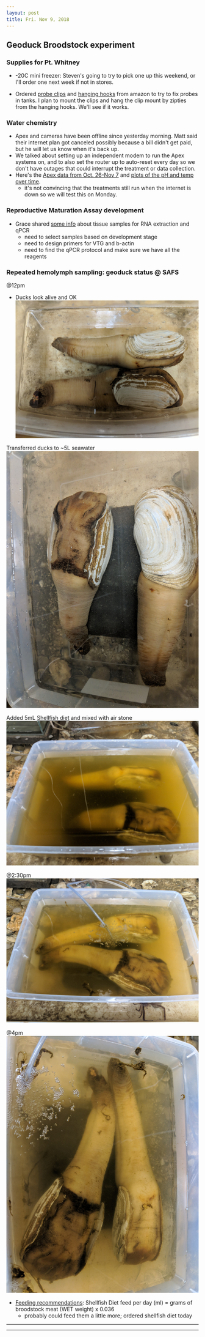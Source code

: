 ```yaml
---
layout: post
title: Fri. Nov 9, 2018
---
```


## Geoduck Broodstock experiment

### Supplies for Pt. Whitney

- -20C mini freezer:  Steven's going to try to pick one up this weekend, or I'll order one next week if not in stores.

- Ordered [probe clips](https://www.amazon.com/gp/product/B01HOERFO8/ref=oh_aui_detailpage_o00_s00?ie=UTF8&psc=1) and [hanging hooks](https://www.amazon.com/gp/product/B00WSO08T4/ref=oh_aui_detailpage_o00_s00?ie=UTF8&psc=1) from amazon to try to fix probes in tanks. I plan to mount the clips and hang the clip mount by zipties from the hanging hooks. We'll see if it works.

### Water chemistry
- Apex and cameras have been offline since yesterday morning. Matt said their internet plan got canceled possibly because a bill didn't get paid, but he will let us know when it's back up. 
- We talked about setting up an independent modem to run the Apex systems on, and to also set the router up to auto-reset every day so we don't have outages that could interrupt the treatment or data collection. 
- Here's the [Apex data from Oct. 26-Nov 7](https://github.com/shellytrigg/P_generosa/blob/master/Water_Chemistry/Apex_data_20181026-20181107.csv) and [plots of the pH and temp over time](https://github.com/shellytrigg/P_generosa/blob/master/Water_Chemistry/Apex_Water_Chem_Oct-Nov_2018.md). 
	- it's not convincing that the treatments still run when the internet is down so we will test this on Monday.

### Reproductive Maturation Assay development

- Grace shared [some info](https://github.com/RobertsLab/resources/issues/476) about tissue samples for RNA extraction and qPCR
	- need to select samples based on development stage
	- need to design primers for VTG and b-actin
	- need to find the qPCR protocol and make sure we have all the reagents

### Repeated hemolymph sampling:  geoduck status @ SAFS 
@12pm
- Ducks look alive and OK 
![](https://raw.githubusercontent.com/shellytrigg/P_generosa/master/Hemolymph_sampling_pilot/20181109/IMG_20181109_120202.jpg)

Transferred ducks to ~5L seawater 
![](https://raw.githubusercontent.com/shellytrigg/P_generosa/master/Hemolymph_sampling_pilot/20181109/IMG_20181109_120642.jpg)

Added 5mL [Shellfish diet](https://reedmariculture.com/product_instant_algae_shellfish_diet_1800.php) and mixed with air stone
![](https://raw.githubusercontent.com/shellytrigg/P_generosa/master/Hemolymph_sampling_pilot/20181109/IMG_20181109_120818.jpg)

@2:30pm
![](https://github.com/shellytrigg/P_generosa/blob/master/Hemolymph_sampling_pilot/20181109/IMG_20181109_143024.jpg)

@4pm
![](https://raw.githubusercontent.com/shellytrigg/P_generosa/master/Hemolymph_sampling_pilot/20181109/IMG_20181109_160419.jpg)

- [Feeding recommendations](https://reedmariculture.com/support_feeding_shellfish.php): 
	Shellfish Diet feed per day (ml) = grams of broodstock meat (WET weight) x 0.036
	* probably could feed them a little more; ordered shellfish diet today


----
****